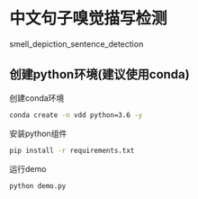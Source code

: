 # 中文句子嗅觉描写检测
smell_depiction_sentence_detection
## 创建python环境(建议使用conda)
创建conda环境
```bash
conda create -n vdd python=3.6 -y
```
安装python组件
```bash
pip install -r requirements.txt
```
运行demo
```bash
python demo.py
```
